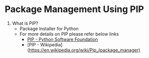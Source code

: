 # Package Management Using PIP

1. What is PIP?
   - Package Installer for Python
   - For more details on PIP please refer below links
     - [PIP - Python Software Foundation](https://pypi.org/project/pip/)
     - [PIP - Wikipedia](https://en.wikipedia.org/wiki/Pip_(package_manager)
